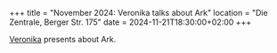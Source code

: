 +++
title = "November 2024: Veronika talks about Ark"
location = "Die Zentrale, Berger Str. 175"
date = 2024-11-21T18:30:00+02:00
+++

[Veronika](https://x.com/VeronikaKuett) presents about Ark.
